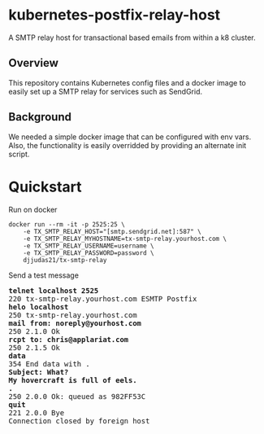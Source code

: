 # kubernetes-postfix-relay-host
A SMTP relay host for transactional based emails from within a k8 cluster.
 
## Overview
This repository contains Kubernetes config files and a docker image to easily set up a SMTP relay for services such as SendGrid.

## Background
We needed a simple docker image that can be configured with env vars. Also, the functionality is easily overridded by providing an alternate init script. 

# Quickstart
Run on docker
```
docker run --rm -it -p 2525:25 \
	-e TX_SMTP_RELAY_HOST="[smtp.sendgrid.net]:587" \
	-e TX_SMTP_RELAY_MYHOSTNAME=tx-smtp-relay.yourhost.com \
	-e TX_SMTP_RELAY_USERNAME=username \
	-e TX_SMTP_RELAY_PASSWORD=password \
	djjudas21/tx-smtp-relay

```
Send a test message
<pre>
<b>telnet localhost 2525</b>
220 tx-smtp-relay.yourhost.com ESMTP Postfix
<b>helo localhost</b>
250 tx-smtp-relay.yourhost.com
<b>mail from: noreply@yourhost.com</b>
250 2.1.0 Ok
<b>rcpt to: chris@applariat.com</b>
250 2.1.5 Ok
<b>data</b>
354 End data with <CR><LF>.<CR><LF>
<b>Subject: What?</b>
<b>My hovercraft is full of eels.</b>
<b>.</b>
250 2.0.0 Ok: queued as 982FF53C
<b>quit</b>
221 2.0.0 Bye
Connection closed by foreign host
</pre>
